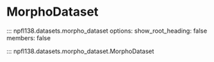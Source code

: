 # MorphoDataset

::: npfl138.datasets.morpho_dataset
    options:
      show_root_heading: false
      members: false

::: npfl138.datasets.morpho_dataset.MorphoDataset

